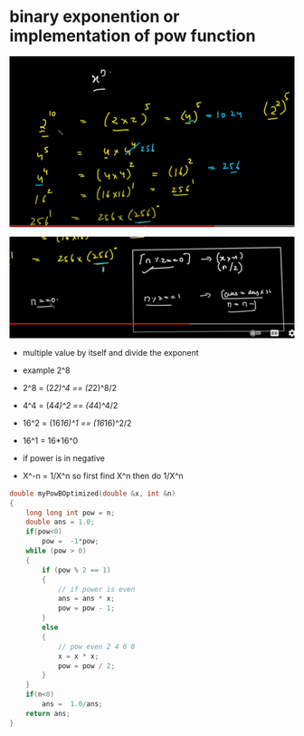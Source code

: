 # binary exponention or implementation of pow function

![alt text](image.png)

![alt text](image-1.png)

- multiple value by itself and divide the exponent

- example 2^8 

- 2^8 = (2*2)^4 == (2*2)^8/2
- 4^4 = (4*4)^2 == (4*4)^4/2
- 16^2 = (16*16)^1 == (16*16)^2/2
- 16^1 = 16*16^0

- if power is in negative
- X^-n = 1/X^n so first find X^n then do 1/X^n

```cpp
double myPowBOptimized(double &x, int &n)
{
    long long int pow = n;
    double ans = 1.0;
    if(pow<0)
        pow =  -1*pow;
    while (pow > 0)
    {
        if (pow % 2 == 1)
        {
            // if power is even
            ans = ans * x;
            pow = pow - 1;
        }
        else
        {
            // pow even 2 4 6 8
            x = x * x;
            pow = pow / 2;
        }
    }
    if(n<0)
        ans =  1.0/ans;
    return ans;
}


```
